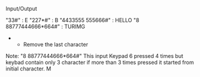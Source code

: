 Input/Output

"33#" : E
"227*#" : B
"4433555 555666#" : HELLO
"8 88777444666*664#" : TURIMG

* - Remove the last character
 
Note: "8 88777444666*664#" This input Keypad 6 pressed 4 times but keybad contain only 3 character if more than 3 times pressed it started from initial character.  M
